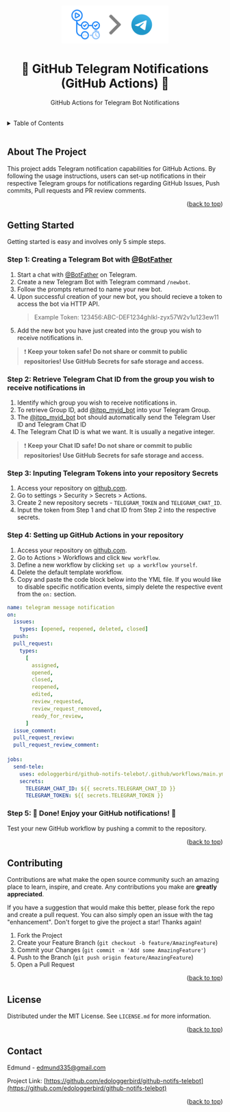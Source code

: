 <!-- PROJECT LOGO -->
<div align="center">
  <a>
    <img src="images/banner.png" alt="Logo" width=250>
  </a>

  <h1 align="center">🤖 GitHub Telegram Notifications (GitHub Actions) 🤖 </h2>

  <p align="center">
    GitHub Actions for Telegram Bot Notifications
  </p>
</div>

<br/>

<!-- TABLE OF CONTENTS -->
<details>
  <summary>Table of Contents</summary>
  <ol>
    <li><a href="#about-the-project">About The Project</a></li>
    <li><a href="#getting-started">Getting Started<a></li>
    <li><a href="#usage">Usage</a></li>
    <li><a href="#contributing">Contributing</a></li>
    <li><a href="#license">License</a></li>
    <li><a href="#contact">Contact</a></li>
  </ol>
</details>
<br/>
<!-- ABOUT THE PROJECT -->

## About The Project

This project adds Telegram notification capabilities for GitHub Actions. By following the usage instructions, users can set-up notifications in their respective Telegram groups for notifications regarding GitHub Issues, Push commits, Pull requests and PR review comments.

<p align="right">(<a href="#top">back to top</a>)</p>

<!-- GETTING STARTED -->

## Getting Started

Getting started is easy and involves only 5 simple steps.

### Step 1: Creating a Telegram Bot with [@BotFather](https://t.me/BotFather)

1. Start a chat with [@BotFather](https://t.me/BotFather) on Telegram.
2. Create a new Telegram Bot with Telegram command `/newbot`.
3. Follow the prompts returned to name your new bot.
4. Upon successful creation of your new bot, you should recieve a token to access the bot via HTTP API.
   > Example Token: 123456:ABC-DEF1234ghIkl-zyx57W2v1u123ew11
5. Add the new bot you have just created into the group you wish to receive notifications in.

> ❗ **Keep your token safe! Do not share or commit to public repositories! Use GitHub Secrets for safe storage and access.**

### Step 2: Retrieve Telegram Chat ID from the group you wish to receive notifications in

1. Identify which group you wish to receive notifications in.
2. To retrieve Group ID, add [@itpp_myid_bot](https://t.me/itpp_myid_bot) into your Telegram Group.
3. The [@itpp_myid_bot](https://t.me/itpp_myid_bot) bot should automatically send the Telegram User ID and Telegram Chat ID
4. The Telegram Chat ID is what we want. It is usually a negative integer.

> ❗ **Keep your Chat ID safe! Do not share or commit to public repositories! Use GitHub Secrets for safe storage and access.**

### Step 3: Inputing Telegram Tokens into your repository Secrets

1. Access your repository on [github.com](github.com).
2. Go to settings > Security > Secrets > Actions.
3. Create 2 new repository secrets - `TELEGRAM_TOKEN` and `TELEGRAM_CHAT_ID`.
4. Input the token from Step 1 and chat ID from Step 2 into the respective secrets.

### Step 4: Setting up GitHub Actions in your repository

1. Access your repository on [github.com](github.com).
2. Go to Actions > Workflows and click `New workflow`.
3. Define a new workflow by clicking `set up a workflow yourself`.
4. Delete the default template workflow.
5. Copy and paste the code block below into the YML file. If you would like to disable specific notification events, simply delete the respective event from the `on:` section.

```yml
name: telegram message notification
on:
  issues:
    types: [opened, reopened, deleted, closed]
  push:
  pull_request:
    types:
      [
        assigned,
        opened,
        closed,
        reopened,
        edited,
        review_requested,
        review_request_removed,
        ready_for_review,
      ]
  issue_comment:
  pull_request_review:
  pull_request_review_comment:

jobs:
  send-tele:
    uses: edologgerbird/github-notifs-telebot/.github/workflows/main.yml@main
    secrets:
      TELEGRAM_CHAT_ID: ${{ secrets.TELEGRAM_CHAT_ID }}
      TELEGRAM_TOKEN: ${{ secrets.TELEGRAM_TOKEN }}
```

### Step 5: 🎉 Done! Enjoy your GitHub notifications! 🎉

Test your new GitHub workflow by pushing a commit to the repository.

<p align="right">(<a href="#top">back to top</a>)</p>
<!-- CONTRIBUTING -->

## Contributing

Contributions are what make the open source community such an amazing place to learn, inspire, and create. Any contributions you make are **greatly appreciated**.

If you have a suggestion that would make this better, please fork the repo and create a pull request. You can also simply open an issue with the tag "enhancement".
Don't forget to give the project a star! Thanks again!

1. Fork the Project
2. Create your Feature Branch (`git checkout -b feature/AmazingFeature`)
3. Commit your Changes (`git commit -m 'Add some AmazingFeature'`)
4. Push to the Branch (`git push origin feature/AmazingFeature`)
5. Open a Pull Request

<p align="right">(<a href="#top">back to top</a>)</p>

<!-- LICENSE -->

## License

Distributed under the MIT License. See `LICENSE.md` for more information.

<p align="right">(<a href="#top">back to top</a>)</p>

<!-- CONTACT -->

## Contact

Edmund - edmund335@gmail.com

Project Link: [https://github.com/edologgerbird/github-notifs-telebot](https://github.com/edologgerbird/github-notifs-telebot)

<p align="right">(<a href="#top">back to top</a>)</p>
